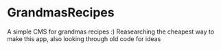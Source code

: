 # GrandmasRecipes
A simple CMS for grandmas recipes :)
Reasearching the cheapest way to make this app, also looking through old code for ideas
